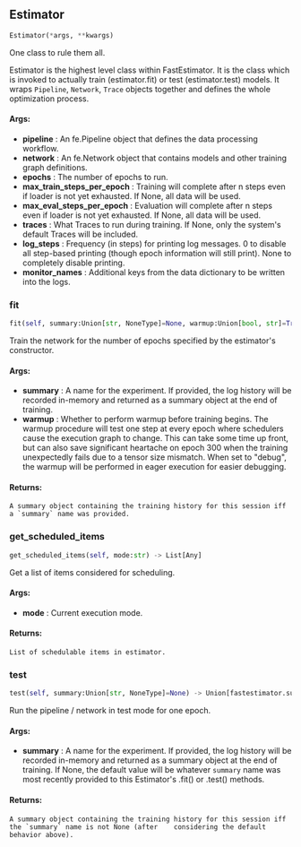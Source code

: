 ## Estimator
```python
Estimator(*args, **kwargs)
```
One class to rule them all.

Estimator is the highest level class within FastEstimator. It is the class which is invoked to actually train
(estimator.fit) or test (estimator.test) models. It wraps `Pipeline`, `Network`, `Trace` objects together and
defines the whole optimization process.


#### Args:

* **pipeline** :  An fe.Pipeline object that defines the data processing workflow.
* **network** :  An fe.Network object that contains models and other training graph definitions.
* **epochs** :  The number of epochs to run.
* **max_train_steps_per_epoch** :  Training will complete after n steps even if loader is not yet exhausted. If None,        all data will be used.
* **max_eval_steps_per_epoch** :  Evaluation will complete after n steps even if loader is not yet exhausted. If None,        all data will be used.
* **traces** :  What Traces to run during training. If None, only the system's default Traces will be included.
* **log_steps** :  Frequency (in steps) for printing log messages. 0 to disable all step-based printing (though epoch        information will still print). None to completely disable printing.
* **monitor_names** :  Additional keys from the data dictionary to be written into the logs.

### fit
```python
fit(self, summary:Union[str, NoneType]=None, warmup:Union[bool, str]=True) -> Union[fastestimator.summary.summary.Summary, NoneType]
```
Train the network for the number of epochs specified by the estimator's constructor.


#### Args:

* **summary** :  A name for the experiment. If provided, the log history will be recorded in-memory and returned as        a summary object at the end of training.
* **warmup** :  Whether to perform warmup before training begins. The warmup procedure will test one step at every        epoch where schedulers cause the execution graph to change. This can take some time up front, but can        also save significant heartache on epoch 300 when the training unexpectedly fails due to a tensor size        mismatch. When set to "debug", the warmup will be performed in eager execution for easier debugging.

#### Returns:
    A summary object containing the training history for this session iff a `summary` name was provided.

### get_scheduled_items
```python
get_scheduled_items(self, mode:str) -> List[Any]
```
Get a list of items considered for scheduling.


#### Args:

* **mode** :  Current execution mode.

#### Returns:
    List of schedulable items in estimator.

### test
```python
test(self, summary:Union[str, NoneType]=None) -> Union[fastestimator.summary.summary.Summary, NoneType]
```
Run the pipeline / network in test mode for one epoch.


#### Args:

* **summary** :  A name for the experiment. If provided, the log history will be recorded in-memory and returned as        a summary object at the end of training. If None, the default value will be whatever `summary` name was        most recently provided to this Estimator's .fit() or .test() methods.

#### Returns:
    A summary object containing the training history for this session iff the `summary` name is not None (after    considering the default behavior above).